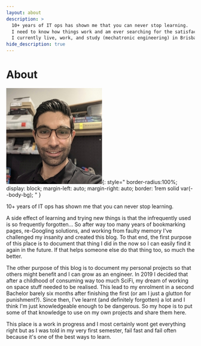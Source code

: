 ```yaml
---
layout: about
description: >
  10+ years of IT ops has shown me that you can never stop learning.
  I need to know how things work and am ever searching for the satisfaction that comes from solving a problem.
  I currently live, work, and study (mechatronic engineering) in Brisbane, Australia.
hide_description: true
---
```


# About
![256x256](/assets/img/about/Headshot_256x256.jpg "Emmanuel Savage"){:
  style="
    border-radius:100%;
    display: block;
    margin-left: auto;
    margin-right: auto;
    border: 1rem solid var(--body-bg);
  "
}

10+ years of IT ops has shown me that you can never stop learning.

A side effect of learning and trying new things is that the infrequently used is so frequently forgotten... So after way too many years of bookmarking pages, re-Googling solutions, and working from faulty memory I've challenged my insanity and created this blog. To that end, the first purpose of this place is to document that thing I did in the now so I can easily find it again in the future. If that helps someone else do that thing too, so much the better.

The other purpose of this blog is to document my personal projects so that others might benefit and I can grow as an engineer. In 2019 I decided that after a childhood of consuming way too much SciFi, my dream of working on space stuff needed to be realised. This lead to my enrolment in a second Bachelor barely six months after finishing the first (or am I just a glutton for punishment?). Since then, I've learnt (and definitely forgotten) a lot and I think I'm just knowledgeable enough to be dangerous. So my hope is to put some of that knowledge to use on my own projects and share them here.

This place is a work in progress and I most certainly wont get everything right but as I was told in my very first semester, fail fast and fail often because it's one of the best ways to learn.